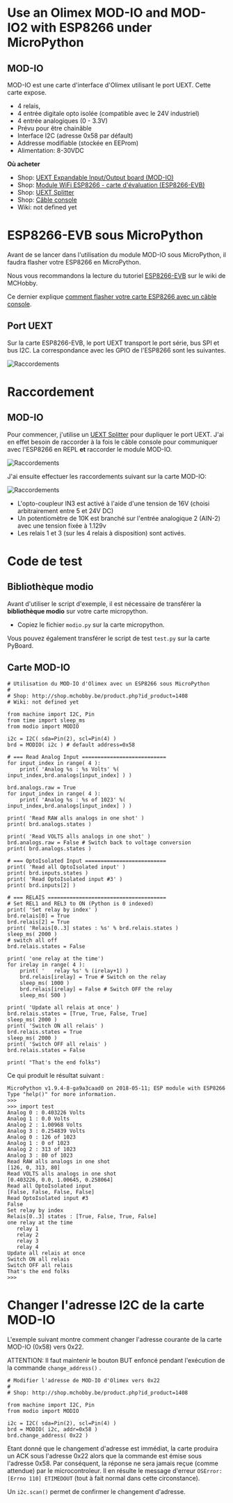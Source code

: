 # Use an Olimex MOD-IO and MOD-IO2 with ESP8266 under MicroPython

## MOD-IO

MOD-IO est une carte d'interface d'Olimex utilisant le port UEXT. Cette carte expose.
* 4 relais,
* 4 entrée digitale opto isolée (compatible avec le 24V industriel)
* 4 entrée analogiques (0 - 3.3V)
* Prévu pour être chainâble
* Interface I2C (adresse 0x58 par défault)
* Addresse modifiable (stockée en EEProm)
* Alimentation: 8-30VDC

__Où acheter__
* Shop: [UEXT Expandable Input/Output board (MOD-IO)](http://shop.mchobby.be/product.php?id_product=1408)
* Shop: [Module WiFi ESP8266 - carte d'évaluation (ESP8266-EVB)](http://shop.mchobby.be/product.php?id_product=1408)
* Shop: [UEXT Splitter](http://shop.mchobby.be/product.php?id_product=1412)
* Shop: [Câble console](http://shop.mchobby.be/product.php?id_product=144)
* Wiki: not defined yet 

# ESP8266-EVB sous MicroPython
Avant de se lancer dans l'utilisation du module MOD-IO sous MicroPython, il faudra flasher votre ESP8266 en MicroPython.

Nous vous recommandons la lecture du tutoriel [ESP8266-EVB](https://wiki.mchobby.be/index.php?title=ESP8266-DEV) sur le wiki de MCHobby.

Ce dernier explique [comment flasher votre carte ESP8266 avec un câble console](https://wiki.mchobby.be/index.php?title=ESP8266-DEV).

## Port UEXT

Sur la carte ESP8266-EVB, le port UEXT transport le port série, bus SPI et bus I2C. La correspondance avec les GPIO de l'ESP8266 sont les suivantes.

![Raccordements](ESP8266-EVB-UEXT.jpg)

# Raccordement

## MOD-IO 
Pour commencer, j'utilise un [UEXT Splitter](http://shop.mchobby.be/product.php?id_product=1412) pour dupliquer le port UEXT. J'ai en effet besoin de raccorder à la fois le câble console pour communiquer avec l'ESP8266 en REPL __et__ raccorder le module MOD-IO.

![Raccordements](ESP8266-EVB-UEXT-SERIAL.jpg)

J'ai ensuite effectuer les raccordements suivant sur la carte MOD-IO:

![Raccordements](mod-io-wiring-low.png)

* L'opto-coupleur IN3 est activé à l'aide d'une tension de 16V (choisi arbitrairement entre 5 et 24V DC)
* Un potentiomètre de 10K est branché sur l'entrée analogique 2 (AIN-2) avec une tension fixée à 1.129v
* Les relais 1 et 3 (sur les 4 relais à disposition) sont activés.

# Code de test

## Bibliothèque modio

Avant d'utiliser le script d'exemple, il est nécessaire de transférer la __bibliothèque modio__ sur votre carte micropython.
* Copiez le fichier `modio.py` sur la carte micropython.

Vous pouvez également transférer le script de test `test.py` sur la carte PyBoard. 

## Carte MOD-IO
```
# Utilisation du MOD-IO d'Olimex avec un ESP8266 sous MicroPython
#
# Shop: http://shop.mchobby.be/product.php?id_product=1408
# Wiki: not defined yet

from machine import I2C, Pin
from time import sleep_ms
from modio import MODIO

i2c = I2C( sda=Pin(2), scl=Pin(4) )
brd = MODIO( i2c ) # default address=0x58

# === Read Analog Input ===========================
for input_index in range( 4 ):
    print( 'Analog %s : %s Volts' %( input_index,brd.analogs[input_index] ) ) 

brd.analogs.raw = True
for input_index in range( 4 ):
    print( 'Analog %s : %s of 1023' %( input_index,brd.analogs[input_index] ) ) 

print( 'Read RAW alls analogs in one shot' )
print( brd.analogs.states )

print( 'Read VOLTS alls analogs in one shot' )
brd.analogs.raw = False # Switch back to voltage conversion 
print( brd.analogs.states )

# === OptoIsolated Input ==========================
print( 'Read all OptoIsolated input' )
print( brd.inputs.states )
print( 'Read OptoIsolated input #3' )
print( brd.inputs[2] )

# === RELAIS ======================================
# Set REL1 and REL3 to ON (Python is 0 indexed)
print( 'Set relay by index' )
brd.relais[0] = True
brd.relais[2] = True
print( 'Relais[0..3] states : %s' % brd.relais.states ) 
sleep_ms( 2000 )
# switch all off
brd.relais.states = False 

print( 'one relay at the time')
for irelay in range( 4 ):
    print( '   relay %s' % (irelay+1) )
    brd.relais[irelay] = True # Switch on the relay
    sleep_ms( 1000 )
    brd.relais[irelay] = False # Switch OFF the relay
    sleep_ms( 500 )

print( 'Update all relais at once' )
brd.relais.states = [True, True, False, True]
sleep_ms( 2000 )
print( 'Switch ON all relais' )
brd.relais.states = True
sleep_ms( 2000 )
print( 'Switch OFF all relais' )
brd.relais.states = False

print( "That's the end folks")
```

Ce qui produit le résultat suivant :

```
MicroPython v1.9.4-8-ga9a3caad0 on 2018-05-11; ESP module with ESP8266
Type "help()" for more information.
>>> 
>>> import test
Analog 0 : 0.403226 Volts
Analog 1 : 0.0 Volts
Analog 2 : 1.00968 Volts
Analog 3 : 0.254839 Volts
Analog 0 : 126 of 1023
Analog 1 : 0 of 1023
Analog 2 : 313 of 1023
Analog 3 : 80 of 1023
Read RAW alls analogs in one shot
[126, 0, 313, 80]
Read VOLTS alls analogs in one shot
[0.403226, 0.0, 1.00645, 0.258064]
Read all OptoIsolated input
[False, False, False, False]
Read OptoIsolated input #3
False
Set relay by index
Relais[0..3] states : [True, False, True, False]
one relay at the time
   relay 1
   relay 2
   relay 3
   relay 4
Update all relais at once
Switch ON all relais
Switch OFF all relais
That's the end folks
>>>
```

# Changer l'adresse I2C de la carte MOD-IO

L'exemple suivant montre comment changer l'adresse courante de la carte MOD-IO (0x58) vers 0x22.

ATTENTION: Il faut maintenir le bouton BUT enfoncé pendant l'exécution de la commande `change_address()` .

```
# Modifier l'adresse de MOD-IO d'Olimex vers 0x22
#
# Shop: http://shop.mchobby.be/product.php?id_product=1408

from machine import I2C, Pin
from modio import MODIO

i2c = I2C( sda=Pin(2), scl=Pin(4) )
brd = MODIO( i2c, addr=0x58 )
brd.change_address( 0x22 )
```

Etant donné que le changement d'adresse est immédiat, la carte produira un ACK sous l'adresse 0x22 alors que la commande est émise sous l'adresse 0x58.
Par conséquent, la réponse ne sera jamais reçue (comme attendue) par le microcontroleur. Il en résulte le message d'erreur `OSError: [Errno 110] ETIMEDOUT` (tout à fait normal dans cette circonstance).

Un `i2c.scan()` permet de confirmer le changement d'adresse.

